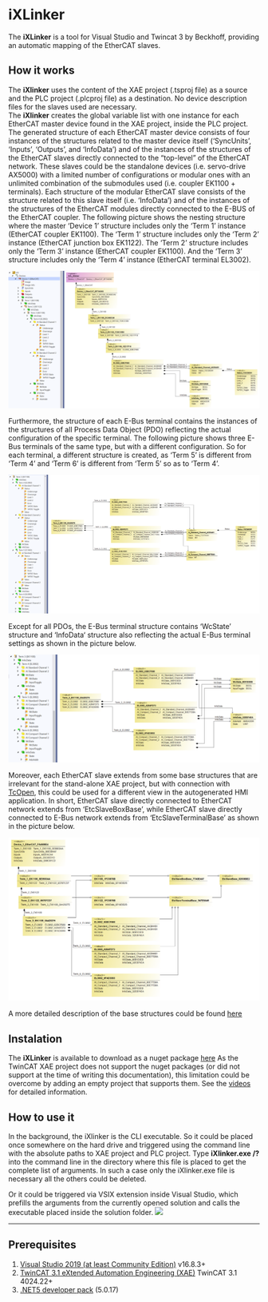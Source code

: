 # iXLinker
The **iXLinker** is a tool for Visual Studio and Twincat 3 by Beckhoff, providing an automatic mapping of the EtherCAT slaves.
## How it works
The **iXlinker** uses the content of the XAE project (.tsproj file) as a source and the PLC project (.plcproj file) as a destination. No device description files for the slaves used are necessary.  
The **iXlinker** creates the global variable list with one instance for each EtherCAT master device found in the XAE project, inside the PLC project. 
The generated structure of each EtherCAT master device consists of four instances of the structures related to the master device itself (‘SyncUnits’, ‘Inputs’, ‘Outputs’, and ‘InfoData’) and of the instances of the structures of the EtherCAT slaves directly connected to the “top-level” of the EtherCAT network. 
These slaves could be the standalone devices (i.e. servo-drive AX5000) with a limited number of configurations or modular ones with an unlimited combination of the submodules used (i.e. coupler EK1100 + terminals). Each structure of the modular EtherCAT slave consists of the structure related to this slave itself (i.e. ‘InfoData’) and of the instances of the structures of the EtherCAT modules directly connected to the E-BUS of the EtherCAT coupler. 
The following picture shows the nesting structure where the master ‘Device 1’ structure includes only the ‘Term 1’ instance (EtherCAT coupler EK1100). The ‘Term 1’ structure includes only the ‘Term 2’ instance (EtherCAT junction box EK1122).  The ‘Term 2’ structure includes only the ‘Term 3’ instance (EtherCAT coupler EK1100). And the ‘Term 3’ structure includes only the ‘Term 4’ instance (EtherCAT terminal EL3002). 

![](assets/GeneratedStructure.png)

Furthermore, the structure of each E-Bus terminal contains the instances of the structures of all Process Data Object (PDO) reflecting the actual configuration of the specific terminal. 
The following picture shows three E-Bus terminals of the same type, but with a different configuration. So for each terminal, a different structure is created, as ‘Term 5’ is different from ‘Term 4’ and ‘Term 6’ is different from ‘Term 5’ so as to ‘Term 4’. 

![](assets/DifferentPdoAssignement.png)

Except for all PDOs, the E-Bus terminal structure contains ‘WcState’ structure and ‘InfoData‘ structure also reflecting the actual E-Bus terminal settings as shown in the picture below.


![](assets/WcStateInfoData.png)



Moreover, each EtherCAT slave extends from some base structures that are irrelevant for the stand-alone XAE project, but with connection with [TcOpen]( https://github.com/TcOpenGroup/TcOpen/#tcopen), this could be used for a different view in the autogenerated HMI application. 
In short, EtherCAT slave directly connected to EtherCAT network extends from ‘EtcSlaveBoxBase’, while EtherCAT slave directly connected to E-Bus network extends from ‘EtcSlaveTerminalBase’ as shown in the picture below.

![](assets/BaseStructures.png)


A more detailed description of the base structures could be found [here]( https://github.com/TcOpenGroup/TcOpen/tree/dev/src/TcoIo#base-structures)

## Instalation 
The **iXLinker** is available to download as a nuget package [here]( https://www.nuget.org/packages/Inxton.iXlinker)
As the TwinCAT XAE project does not support the nuget packages (or did not support at the time of writing this documentation), this limitation could be overcome by adding an empty project that supports them. See the [videos](https://www.youtube.com/playlist?list=PL-0IxLiTmB6Lrpp0_ZV-eIsZjPALOBqyh) for detailed information.

## How to use it 
In the background, the iXlinker is the CLI executable. 
So it could be placed once somewhere on the hard drive and triggered using the command line with the absolute paths to XAE project and PLC project. Type **iXlinker.exe /?** into the command line in the directory where this file is placed to get the complete list of arguments. In such a case only the iXlinker.exe file is necessary all the others could be deleted.

Or it could be triggered via VSIX extension inside Visual Studio, which prefills the arguments from the currently opened solution and calls the executable placed inside the solution folder.
![](assets/RunViaExtensionGif.gif)

----------------------------------
## Prerequisites
1. [Visual Studio 2019 (at least Community Edition)](https://visualstudio.microsoft.com/vs/older-downloads/) v16.8.3+
1. [TwinCAT 3.1 eXtended Automation Engineering (XAE)]( https://www.beckhoff.com/en-en/products/automation/twincat/te1xxx-twincat-3-engineering/te1000.html) TwinCAT 3.1 4024.22+
1. [.NET5 developer pack](https://dotnet.microsoft.com/en-us/download/dotnet/5.0) (5.0.17)

